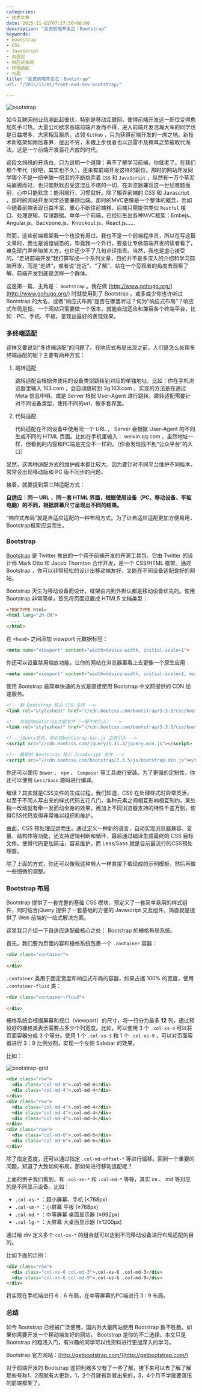 ```yaml
---
categories:
- 技术文章
date: 2015-11-01T07:37:56+08:00
description: "走进前端开发之：Bootstrap"
keywords:
- bootstrap
- CSS
- Javascript
- 自适应
- 响应式布局
- 终端适配
- 布局
title: "走进前端开发之：Bootstrap"
url: "/2015/11/01/front-end-dev-bootstrap/"

---
```


![bootstrap](images/bootstrap.jpg)

<!--more-->

如今互联网创业热潮此起彼伏，特别是移动互联网，使得前端开发这一职位变得愈加炙手可热。大量公司欲求高端前端开发而不得，进入前端开发浩瀚大军的同学也是日益增多，大家相互厮杀，占领 `GitHub` ，只为获得前端开发的一席之地。新技术新框架如雨后春笋，层出不穷，未跟上步伐者也以迅雷不及掩耳之势被取代淘汰。这是一个前端开发百花齐放的时代。

这段文绉绉的开场白，只为说明一个道理：再不了解学习前端，你就老了。在我们那个年代（好吧，其实也不久），还未有前端开发这样的职位。那时的网站开发同学哪个不是一把辛酸一把泪的不断挑弄着 `CSS` 和 `JavaScript` ，纵然有一万个草泥马崩腾而过，也只能默默忍受这混乱不堪的一切，在浏览器兼容这一世纪难题面前，心中只能默念：能用就行，习惯就好。除了搬弄前端的 CSS 和 Javascript ，那时的网站开发同学还要兼顾后端。那时的MVC更像是一个整体的概念，而如今随着前端表现日益丰富，重心不断往前端移，后端只需提供类似 `Restful` 接口、处理逻辑、存储数据。单单一个前端，已经衍生出各种MVC框架：Embejs、Angular.js、Backbone.js、Knockout.js、React.js……

然而，这些前端框架我一个也没有用过。我也不是一个前端程序员，所以在写这篇文章时，我也是诚惶诚恐的。毕竟我一个外行，要是让专做前端开发的读者看了，难免班门弄斧贻笑大方，也许还少不了几句点评指责。当然，我也是虚心接受的。“走进前端开发”我打算写成一个系列文章，目的并不是多深入的介绍和学习前端开发，而是“走进”，或者说“走近”、“了解”，站在一个旁观者的角度去观察了解，前端开发到底是怎样一个群体。

这是第一篇，主角是： `Bootstrap` 。我在做 [http://www.gohugo.org/](http://www.gohugo.org/) 时就使用到了 Bootstrap 。或多或少你也许听过 Bootstrap 的大名，或者“响应式布局”是否在哪里听过？何为“响应式布局”？响应式布局是指，一个网站只需要做一个版本，就能自动适应和兼容各个终端平台，比如：PC、手机、平板，呈现出最好的表现效果。

### 多终端适配

这样又要说到“多终端适配”的问题了。在响应式布局出现之前，人们是怎么处理多终端适配的呢？主要有两种方式：

1. 跳转适配

    跳转适配会根据你使用的设备类型跳转到对应的单独地址。比如：你在手机浏览器里输入 163.com ，会自动跳转到 3g.163.com 。实现的方法是在通过 Meta 信息申明，或是 Server 根据 User-Agent 进行跳转。跳转适配需要针对不同设备类型，使用不同的url，做多套界面。

2. 代码适配

    代码适配在不同设备中使用同一个 URL ， Server 会根据 User-Agent 的不同生成不同的 HTML 页面。比如在手机里输入： weixin.qq.com ，虽然地址一样，但看到的内容和PC端是完全不一样的。（你会发现找不到“公众平台”的入口）

显然，这两种适配方式的维护成本都比较大。因为要针对不同平台维护不同版本，常常会出现移动版和 PC 版不同步的问题。

接着，就要提到第三种适配方式：

**自适应：同一 URL ，同一套 HTML 界面，根据使用设备（PC、移动设备、平板电脑）的不同，根据屏幕尺寸呈现出不同的结果。**

“响应式布局”就是自适应适配的一种布局方式。为了让自适应适配更加方便易用，Bootstrap框架应运而生。

### Bootstrap

[Bootstrap](http://getbootstrap.com/) 是 Twitter 推出的一个用于前端开发的开源工具包。它由 Twitter 的设计师 Mark Otto 和 Jacob Thornton 合作开发，是一个 CSS/HTML 框架。通过 Bootstrap ，你可以非常轻松的设计出移动端友好，又能在不同设备适配良好的网站。

Bootstrap 天生为移动设备而设计，框架由内到外默认都是移动设备优先的。使用 Bootstrap 非常简单，首先将页面设置成 HTML5 文档类型：

```html
<!DOCTYPE html>
<html lang="zh-CN">
  ...
</html>
```

在 `<head>` 之间添加 viewport 元数据标签：

```html
<meta name="viewport" content="width=device-width, initial-scale=1">
```

你还可以设置禁用缩放功能，让你的网站在浏览器里看上去更像一个原生应用：

```html
<meta name="viewport" content="width=device-width, initial-scale=1, maximum-scale=1, user-scalable=no">
```

使用 Bootstrap 最简单快速的方式是直接使用 Bootstrap 中文网提供的 CDN 加速服务。

```html
<!-- 新 Bootstrap 核心 CSS 文件 -->
<link rel="stylesheet" href="//cdn.bootcss.com/bootstrap/3.3.5/css/bootstrap.min.css">

<!-- 可选的Bootstrap主题文件（一般不用引入） -->
<link rel="stylesheet" href="//cdn.bootcss.com/bootstrap/3.3.5/css/bootstrap-theme.min.css">

<!-- jQuery文件。务必在bootstrap.min.js 之前引入 -->
<script src="//cdn.bootcss.com/jquery/1.11.3/jquery.min.js"></script>

<!-- 最新的 Bootstrap 核心 JavaScript 文件 -->
<script src="//cdn.bootcss.com/bootstrap/3.3.5/js/bootstrap.min.js"></script>
```

你还可以使用 `Bower` 、 `npm` 、 `Composer` 等工具进行安装。为了更强的定制性，你还可以使用 `Less/Sass` 源码进行编译。 

编译？其实就是CSS文件的生成过程。我们知道，CSS 在处理样式时异常灵活，以至于不同人写出来的样式代码五花八门，各种元素之间相互影响相互制约，某处稍一改动就有牵一发而动全身的效果。再加上不同浏览器支持的特性千差万别，使得CSS代码变得非常难以组织和维护。

由此，CSS 预处理应运而生。通过定义一种新的语言，自动实现浏览器兼容、变量、结构体等功能，还支持逻辑判断和循环，最后通过编译生成最终的 CSS 目标文件。使得代码更加简洁，容易维护。而 Less/Sass 就是目前最流行的CSS预处理器。

除了上面的方式，你还可以像我这种懒人一样直接下载现成的示例模板，然后再做一些细微的调整。

### Bootstrap 布局

Bootstrap 提供了一套完整的基础 CSS 模块，预定义了一套简单易用的样式组件，同时结合jQuery 提供了一套基础的方便的 Javascript 交互组件。简直就是提供了 Web 前端的一站式解决方案。

这里我只介绍一下自适应适配最核心之处： Bootstrap 的栅格布局系统。

首先，我们要为页面内容和栅格系统包裹一个 `.container` 容器：

```html
<div class="container">
  ...
</div>
```

`.container` 类用于固定宽度和响应式布局的容器，如果占据 100% 的宽度，使用 `.container-fluid` 类：

```html
<div class="container-fluid">
  ...
</div>
```

栅格系统会根据屏幕和视口（viewport）的尺寸，将一行分为最多 **12** 列，通过预设好的栅格类表示需要占多少个列宽度。比如，可以使用 3 个 `.col-xs-4` 可以将页面容器分成 3 个等分。使用 1 个 `.col-xs-3` 和 1 个 `.col-xs-9` ，可以对页面容器进行 3：9 比例分割，实现一个左侧 Sidebar 的效果。

比如：

![bootstrap-grid](images/bootstrap-grid.jpg)

```html
<div class="row">
  <div class="col-md-8">.col-md-8</div>
  <div class="col-md-4">.col-md-4</div>
</div>
<div class="row">
  <div class="col-md-4">.col-md-4</div>
  <div class="col-md-4">.col-md-4</div>
  <div class="col-md-4">.col-md-4</div>
</div>
<div class="row">
  <div class="col-md-6">.col-md-6</div>
  <div class="col-md-6">.col-md-6</div>
</div>
```

除了指定宽度，还可以通过指定 `.col-md-offset-*` 等进行偏移。回到一个重要的问题，知道了大致如何布局，那如何进行移动适配呢？

上面的例子我们看到，有 `.col-xs-*` 和 `.col-md-*` 等等，其实 xs 、 md 等对应的是不同显示设备。比如：

* `.col-xs-*` ：超小屏幕、手机 (<768px)
* `.col-sm-*` ：小屏幕 平板 (≥768px)
* `.col-md-*` ：中等屏幕 桌面显示器 (≥992px)
* `.col-lg-*` ：大屏幕 大桌面显示器 (≥1200px)

通过给 div 定义多个 `col-xx-*` 的组合就可以达到不同移动设备进行布局适配的目的。

比如下面的示例：

```html
<div class="row">
  <div class="col-xs-6 col-md-3">.col-xs-6 .col-md-3</div>
  <div class="col-xs-6 col-md-9">.col-xs-6 .col-md-9</div>
</div>
```

将实现在手机端进行 6：6 布局，在中等屏幕的PC端进行 3 : 9 布局。

### 总结

如今 Bootstrap 已经被广泛使用，国内外大量网站使用 Bootstrap 数不胜数。如果你需要开发一个移动端友好的网站， Bootstrap 是你的不二选择。本文只是 Bootstrap 的粗浅入门，有兴趣的同学可以找资料进行更加深入的学习。

Bootstrap 官方网站：[http://getbootstrap.com/](http://getbootstrap.com/)

对于前端开发的 Bootstrap 这把利器多少有了一些了解，接下来可以去了解了解那些号称1，2周就有大更新，1，2个月就有新冒出来的，3，4个月不学就要落伍的前端框架了。